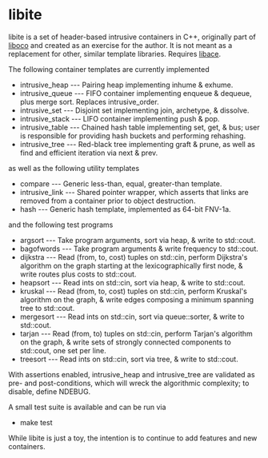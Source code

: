 libite
======

libite is a set of header-based intrusive containers in C++, originally part
of [liboco](https://github.com/pallas/liboco) and created as an exercise for
the author.  It is not meant as a replacement for other, similar template
libraries.  Requires [libace](https://github.com/pallas/libace).

The following container templates are currently implemented

 * intrusive_heap --- Pairing heap implementing inhume & exhume.
 * intrusive_queue --- FIFO container implementing enqueue & dequeue, plus
   merge sort. Replaces intrusive_order.
 * intrusive_set --- Disjoint set implementing join, archetype, & dissolve.
 * intrusive_stack --- LIFO container implementing push & pop.
 * intrusive_table --- Chained hash table implementing set, get, & bus; user
   is responsible for providing hash buckets and performing rehashing.
 * intrusive_tree --- Red-black tree implementing graft & prune, as well as
   find and efficient iteration via next & prev.

as well as the following utility templates

 * compare --- Generic less-than, equal, greater-than template.
 * intrusive_link --- Shared pointer wrapper, which asserts that links are
   removed from a container prior to object destruction.
 * hash --- Generic hash template, implemented as 64-bit FNV-1a.

and the following test programs

 * argsort --- Take program arguments, sort via heap, & write to std::cout.
 * bagofwords --- Take program arguments & write frequency to std::cout.
 * dijkstra --- Read (from, to, cost) tuples on std::cin, perform Dijkstra's
   algorithm on the graph starting at the lexicographically first node, &
   write routes plus costs to std::cout.
 * heapsort --- Read ints on std::cin, sort via heap, & write to std::cout.
 * kruskal --- Read (from, to, cost) tuples on std::cin, perform Kruskal's
   algorithm on the graph, & write edges composing a minimum spanning tree
   to std::cout.
 * mergesort --- Read ints on std::cin, sort via queue::sorter, & write to
   std::cout.
 * tarjan --- Read (from, to) tuples on std::cin, perform Tarjan's algorithm
   on the graph, & write sets of strongly connected components to std::cout,
   one set per line.
 * treesort --- Read ints on std::cin, sort via tree, & write to std::cout.

With assertions enabled, intrusive_heap and intrusive_tree are validated as
pre- and post-conditions, which will wreck the algorithmic complexity; to
disable, define NDEBUG.

A small test suite is available and can be run via

 * make test

While libite is just a toy, the intention is to continue to add features and
new containers.
